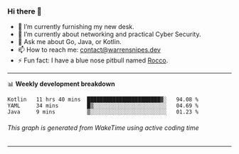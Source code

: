 ### Hi there 👋

- 🔭 I’m currently furnishing my new desk.
- 🌱 I’m currently about networking and practical Cyber Security.
- 💬 Ask me about Go, Java, or Kotlin.
- 📫 How to reach me: contact@warrensnipes.dev
- ⚡ Fun fact: I have a blue nose pitbull named [Rocco](https://i.imgur.com/iLsSCKu.jpg).

-------

📊 **Weekly development breakdown**
<!--START_SECTION:waka-->
```text
Kotlin   11 hrs 40 mins  ███████████████████████▓░   94.08 % 
YAML     34 mins         █▒░░░░░░░░░░░░░░░░░░░░░░░   04.69 % 
Java     9 mins          ▒░░░░░░░░░░░░░░░░░░░░░░░░   01.23 % 
```
<!--END_SECTION:waka-->
###### *This graph is generated from WakeTime using active coding time*
-------
